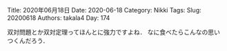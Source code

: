 ﻿Title: 2020年06月18日
Date: 2020-06-18
Category: Nikki
Tags: 
Slug: 20200618
Authors: takala4
Day: 174



双対問題とか双対定理ってほんとに強力ですよね．
なに食べたらこんなの思いつくんだろう．